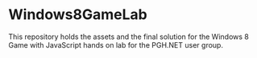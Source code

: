 Windows8GameLab
===============

This repository holds the assets and the final solution for the Windows 8 Game with JavaScript hands on lab for the PGH.NET user group. 
